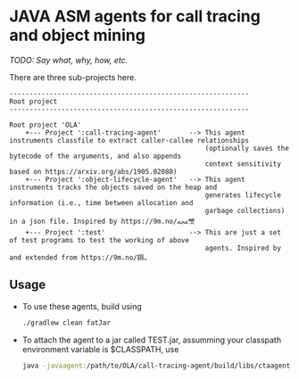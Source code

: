 # JAVA ASM agents for call tracing and object mining

_TODO: Say what, why, how, etc._

There are three sub-projects here.

```
------------------------------------------------------------
Root project
------------------------------------------------------------

Root project 'OLA'
    +--- Project ':call-tracing-agent'       --> This agent instruments classfile to extract caller-callee relationships 
                                                 (optionally saves the bytecode of the arguments, and also appends 
                                                 context sensitivity based on https://arxiv.org/abs/1905.02088)
    +--- Project ':object-lifecycle-agent'   --> This agent instruments tracks the objects saved on the heap and 
                                                 generates lifecycle information (i.e., time between allocation and 
                                                 garbage collections) in a json file. Inspired by https://9m.no/ﷄ뺏
    +--- Project ':test'                     --> This are just a set of test programs to test the working of above 
                                                 agents. Inspired by and extended from https://9m.no/䎁᎑
```

## Usage

- To use these agents, build using
  
  ```sh
  ./gradlew clean fatJar
  ```

- To attach the agent to a jar called TEST.jar, assumming your classpath environment variable is $CLASSPATH, use

  ```sh
  java -javaagent:/path/to/OLA/call-tracing-agent/build/libs/ctaagent-1.0-SNAPSHOT.jar -cp /path/to/OLA/call-tracing-agent/build/libs/ctaagent-1.0-SNAPSHOT.jar:$CLASSPAT -jar /path/to/TEST.jar
  ```
